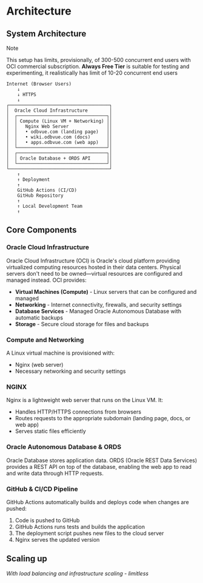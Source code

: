 # Architecture

## System Architecture

> [!NOTE]
> This setup has limits, provisionally, of 300-500 concurrent end users with OCI commercial subscription. 
> **Always Free Tier** is suitable for testing and experimenting, it realistically has limit of 10-20 concurrent end users 

```
Internet (Browser Users)
    ↓
    ↓ HTTPS
    ↓
┌─────────────────────────────────────┐
│  Oracle Cloud Infrastructure        │
│  ┌─────────────────────────────────┐│
│  │ Compute (Linux VM + Networking) ││
│  │   Nginx Web Server              ││
│  │   • odbvue.com (landing page)   ││
│  │   • wiki.odbvue.com (docs)      ││
│  │   • apps.odbvue.com (web app)   ││
│  └─────────────────────────────────┘│
│  ┌─────────────────────────────────┐│
│  │ Oracle Database + ORDS API      ││
│  └─────────────────────────────────┘│
└─────────────────────────────────────┘
    ↑
    ↑ Deployment
    ↑
    GitHub Actions (CI/CD)
    GitHub Repository
    ↑
    ↑ Local Development Team 
    ↑
```

## Core Components

### Oracle Cloud Infrastructure
Oracle Cloud Infrastructure (OCI) is Oracle's cloud platform providing virtualized computing resources hosted in their data centers. Physical servers don't need to be owned—virtual resources are configured and managed instead. OCI provides:
- **Virtual Machines (Compute)** - Linux servers that can be configured and managed
- **Networking** - Internet connectivity, firewalls, and security settings
- **Database Services** - Managed Oracle Autonomous Database with automatic backups
- **Storage** - Secure cloud storage for files and backups

### Compute and Networking
A Linux virtual machine is provisioned with:
- Nginx (web server)
- Necessary networking and security settings

### NGINX
Nginx is a lightweight web server that runs on the Linux VM. It:
- Handles HTTP/HTTPS connections from browsers
- Routes requests to the appropriate subdomain (landing page, docs, or web app)
- Serves static files efficiently

### Oracle Autonomous Database & ORDS
Oracle Database stores application data. ORDS (Oracle REST Data Services) provides a REST API on top of the database, enabling the web app to read and write data through HTTP requests.

### GitHub & CI/CD Pipeline
GitHub Actions automatically builds and deploys code when changes are pushed:
1. Code is pushed to GitHub
2. GitHub Actions runs tests and builds the application
3. The deployment script pushes new files to the cloud server
4. Nginx serves the updated version

## Scaling up

*With load balancing and infrastructure scaling - limitless*

